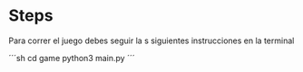 # Steps

Para correr el juego debes seguir la s siguientes instrucciones en la terminal

´´´sh
cd game
python3 main.py
´´´